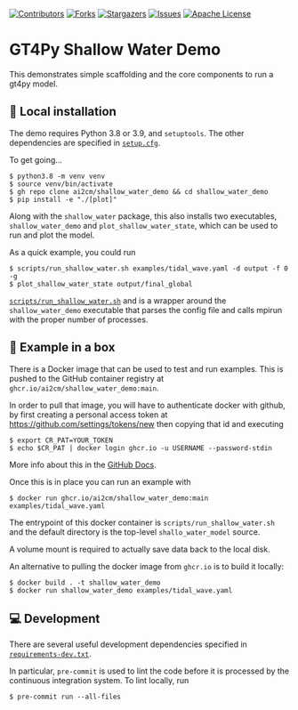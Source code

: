 [![Contributors][contributors-shield]][contributors-url]
[![Forks][forks-shield]][forks-url]
[![Stargazers][stars-shield]][stars-url]
[![Issues][issues-shield]][issues-url]
[![Apache License][license-shield]][license-url]

# GT4Py Shallow Water Demo

This demonstrates simple scaffolding and the core components to run a gt4py model.

## 🐝 Local installation

The demo requires Python 3.8 or 3.9, and `setuptools`. The other dependencies are
specified in [`setup.cfg`](https://github.com/ai2cm/shallow_water_demo/blob/main/setup.cfg).

To get going...

```shell
$ python3.8 -m venv venv
$ source venv/bin/activate
$ gh repo clone ai2cm/shallow_water_demo && cd shallow_water_demo
$ pip install -e "./[plot]"
```

Along with the `shallow_water` package, this also installs two executables, `shallow_water_demo` and `plot_shallow_water_state`, which can be used to run and plot the model.

As a quick example, you could run

```
$ scripts/run_shallow_water.sh examples/tidal_wave.yaml -d output -f 0 -g
$ plot_shallow_water_state output/final_global
```

[`scripts/run_shallow_water.sh`](https://github.com/ai2cm/shallow_water_demo/blob/main/scripts/run_shallow_water.sh) and is a wrapper around the `shallow_water_demo` executable that parses the config file and calls mpirun with the proper number of processes.

## 🍱 Example in a box

There is a Docker image that can be used to test and run examples.
This is pushed to the GitHub container registry at `ghcr.io/ai2cm/shallow_water_demo:main`.

In order to pull that image, you will have to authenticate docker with github, by first
creating a personal access token at https://github.com/settings/tokens/new then copying
that id and executing

```shell
$ export CR_PAT=YOUR_TOKEN
$ echo $CR_PAT | docker login ghcr.io -u USERNAME --password-stdin
```

More info about this in the [GitHub Docs](https://docs.github.com/en/packages/working-with-a-github-packages-registry/working-with-the-container-registry).

Once this is in place you can run an example with

```shell
$ docker run ghcr.io/ai2cm/shallow_water_demo:main examples/tidal_wave.yaml
```

The entrypoint of this docker container is `scripts/run_shallow_water.sh` and the default directory is the top-level `shallo_water_model` source.

A volume mount is required to actually save data back to the local disk.

An alternative to pulling the docker image from `ghcr.io` is to build it locally:

```shell
$ docker build . -t shallow_water_demo
$ docker run shallow_water_demo examples/tidal_wave.yaml
```

## 💻 Development

There are several useful development dependencies specified in [`requirements-dev.txt`](https://github.com/ai2cm/shallow_water_demo/blob/main/requirements-dev.txt).

In particular, `pre-commit` is used to lint the code before it is processed by the continuous integration system.
To lint locally, run

```shell
$ pre-commit run --all-files
```

[contributors-shield]: https://img.shields.io/github/contributors/ai2cm/shallow_water_demo.svg?style=for-the-badge
[contributors-url]: https://github.com/ai2cm/shallow_water_demo/graphs/contributors
[forks-shield]: https://img.shields.io/github/forks/ai2cm/shallow_water_demo.svg?style=for-the-badge
[forks-url]: https://github.com/ai2cm/shallow_water_demo/network/members
[stars-shield]: https://img.shields.io/github/stars/ai2cm/shallow_water_demo.svg?style=for-the-badge
[stars-url]: https://github.com/ai2cm/shallow_water_demo/stargazers
[issues-shield]: https://img.shields.io/github/issues/ai2cm/shallow_water_demo.svg?style=for-the-badge
[issues-url]: https://github.com/ai2cm/shallow_water_demo/issues
[license-shield]: https://img.shields.io/github/license/ai2cm/shallow_water_demo.svg?style=for-the-badge
[license-url]: https://github.com/ai2cm/shallow_water_demo/blob/main/LICENSE
